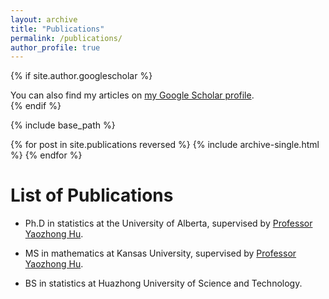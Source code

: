 ```yaml
---
layout: archive
title: "Publications"
permalink: /publications/
author_profile: true
---
```


{% if site.author.googlescholar %}
  <div class="wordwrap">You can also find my articles on <a href="{{site.author.googlescholar}}">my Google Scholar profile</a>.</div>
{% endif %}

{% include base_path %}

{% for post in site.publications reversed %}
  {% include archive-single.html %}
{% endfor %}

List of Publications
======

* Ph.D in statistics at the University of Alberta, supervised by [Professor Yaozhong Hu](https://sites.ualberta.ca/~yaozhong/).

* MS in mathematics at Kansas University, supervised by [Professor Yaozhong Hu](https://sites.ualberta.ca/~yaozhong/).

* BS in statistics at Huazhong University of Science and Technology.
